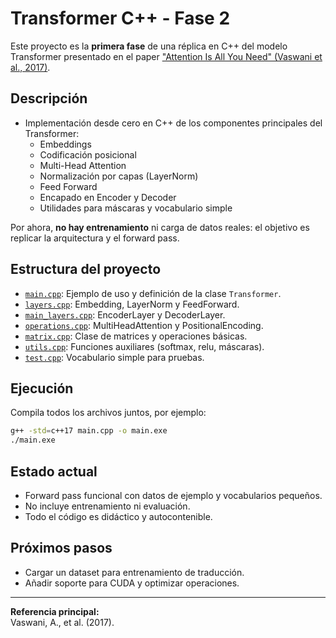 # Transformer C++ - Fase 2

Este proyecto es la **primera fase** de una réplica en C++ del modelo Transformer presentado en el paper ["Attention Is All You Need" (Vaswani et al., 2017)](https://arxiv.org/abs/1706.03762).

## Descripción

- Implementación desde cero en C++ de los componentes principales del Transformer:
  - Embeddings
  - Codificación posicional
  - Multi-Head Attention
  - Normalización por capas (LayerNorm)
  - Feed Forward
  - Encapado en Encoder y Decoder
  - Utilidades para máscaras y vocabulario simple

Por ahora, **no hay entrenamiento** ni carga de datos reales: el objetivo es replicar la arquitectura y el forward pass.

## Estructura del proyecto

- [`main.cpp`](main.cpp): Ejemplo de uso y definición de la clase `Transformer`.
- [`layers.cpp`](layers.cpp): Embedding, LayerNorm y FeedForward.
- [`main_layers.cpp`](main_layers.cpp): EncoderLayer y DecoderLayer.
- [`operations.cpp`](operations.cpp): MultiHeadAttention y PositionalEncoding.
- [`matrix.cpp`](matrix.cpp): Clase de matrices y operaciones básicas.
- [`utils.cpp`](utils.cpp): Funciones auxiliares (softmax, relu, máscaras).
- [`test.cpp`](test.cpp): Vocabulario simple para pruebas.

## Ejecución

Compila todos los archivos juntos, por ejemplo:

```sh
g++ -std=c++17 main.cpp -o main.exe
./main.exe
```

## Estado actual

- Forward pass funcional con datos de ejemplo y vocabularios pequeños.
- No incluye entrenamiento ni evaluación.
- Todo el código es didáctico y autocontenible.

## Próximos pasos

- Cargar un dataset para entrenamiento de traducción.
- Añadir soporte para CUDA y optimizar operaciones.

---

**Referencia principal:**  
Vaswani, A., et al. (2017).
